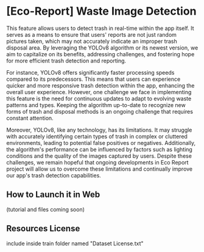 # [Eco-Report] Waste Image Detection

This feature allows users to detect trash in real-time within the app itself. It serves as a means to ensure that users' reports are not just random pictures taken, which may not accurately indicate an improper trash disposal area. By leveraging the YOLOv8 algorithm or its newest version, we aim to capitalize on its benefits, addressing challenges, and fostering hope for more efficient trash detection and reporting.

For instance, YOLOv8 offers significantly faster processing speeds compared to its predecessors. This means that users can experience quicker and more responsive trash detection within the app, enhancing the overall user experience. However, one challenge we face in implementing this feature is the need for continuous updates to adapt to evolving waste patterns and types. Keeping the algorithm up-to-date to recognize new forms of trash and disposal methods is an ongoing challenge that requires constant attention.

Moreover, YOLOv8, like any technology, has its limitations. It may struggle with accurately identifying certain types of trash in complex or cluttered environments, leading to potential false positives or negatives. Additionally, the algorithm's performance can be influenced by factors such as lighting conditions and the quality of the images captured by users. Despite these challenges, we remain hopeful that ongoing developments in Eco Report project will allow us to overcome these limitations and continually improve our app's trash detection capabilities.

## How to Launch it in Web

(tutorial and files coming soon)

## Resources License

include inside train folder named "Dataset License.txt"

